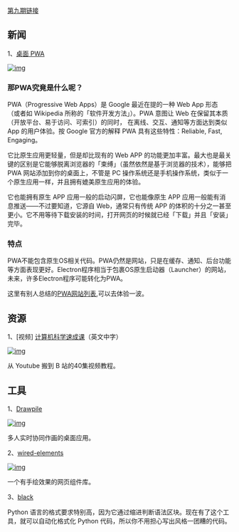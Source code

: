 [第九期链接](https://github.com/ruanyf/weekly/blob/master/docs/issue-9.md)

## 新闻

1、[桌面 PWA](https://developers.google.com/web/updates/2018/05/dpwa)

[![img](https://camo.githubusercontent.com/17bbf9db5f642c8257a4e39c6448c2740cd47c4068f46f752958dcf353867e1f/68747470733a2f2f7777772e77616e67626173652e636f6d2f626c6f67696d672f61737365742f3230313830362f6267323031383036313430342e6a7067)](https://camo.githubusercontent.com/17bbf9db5f642c8257a4e39c6448c2740cd47c4068f46f752958dcf353867e1f/68747470733a2f2f7777772e77616e67626173652e636f6d2f626c6f67696d672f61737365742f3230313830362f6267323031383036313430342e6a7067)

### 那PWA究竟是什么呢？

PWA（Progressive Web Apps）是 Google 最近在提的一种 Web App 形态 （或者如 Wikipedia 所称的「软件开发方法」）。PWA 意图让 Web 在保留其本质（开放平台、易于访问、可索引）的同时， 在离线、交互、通知等方面达到类似 App 的用户体验。按 Google 官方的解释 PWA 具有这些特性：Reliable, Fast, Engaging。

它比原生应用更轻量，但是却比现有的 Web APP 的功能更加丰富。最大也是最关键的区别是它能够脱离浏览器的「束缚」（虽然依然是基于浏览器的技术），能够把 PWA 网站添加到你的桌面上，不管是 PC 操作系统还是手机操作系统，类似于一个原生应用一样，并且拥有媲美原生应用的体验。

它也能拥有原生 APP 应用一般的启动闪屏，它也能像原生 APP 应用一般能有消息推送——不过要知道，它源自 Web，通常只有传统 APP 的体积的十分之一甚至更小。它不用等待下载安装的时间，打开网页的时候就已经「下载」并且「安装」完毕。

### 特点

PWA不能包含原生OS相关代码。PWA仍然是网站，只是在缓存、通知、后台功能等方面表现更好。Electron程序相当于包裹OS原生启动器（Launcher）的网站，未来，许多Electron程序可能转化为PWA。

这里有别人总结的[PWA网站列表](https://github.com/hemanth/awesome-pwa),可以去体验一波。

## 资源

1、[视频] [计算机科学速成课](https://github.com/1c7/crash-course-computer-science-chinese)（英文中字）

[![img](https://camo.githubusercontent.com/d7fdee11ed70fc25799629dcff60c292d7f7b8878b9b6c43895733441dd0b893/68747470733a2f2f7777772e77616e67626173652e636f6d2f626c6f67696d672f61737365742f3230313830362f6267323031383036313431342e6a7067)](https://camo.githubusercontent.com/d7fdee11ed70fc25799629dcff60c292d7f7b8878b9b6c43895733441dd0b893/68747470733a2f2f7777772e77616e67626173652e636f6d2f626c6f67696d672f61737365742f3230313830362f6267323031383036313431342e6a7067)

从 Youtube 搬到 B 站的40集视频教程。

## 工具

1、[Drawpile](https://drawpile.net/about/)

[![img](https://camo.githubusercontent.com/ce60150034fe7488b295aed0bd07e42b7cda09b12503e99fd64c82f254dbaac8/68747470733a2f2f7777772e77616e67626173652e636f6d2f626c6f67696d672f61737365742f3230313830362f6267323031383036313431372e6a7067)](https://camo.githubusercontent.com/ce60150034fe7488b295aed0bd07e42b7cda09b12503e99fd64c82f254dbaac8/68747470733a2f2f7777772e77616e67626173652e636f6d2f626c6f67696d672f61737365742f3230313830362f6267323031383036313431372e6a7067)

多人实时协同作画的桌面应用。

2、[wired-elements](https://github.com/wiredjs/wired-elements)

[![img](https://camo.githubusercontent.com/cfd4dcc0480a8046b3f13e34c27d9fde317a4a2bb1373f868b2b0c0095237665/68747470733a2f2f7777772e77616e67626173652e636f6d2f626c6f67696d672f61737365742f3230313830362f6267323031383036313432372e6a7067)](https://camo.githubusercontent.com/cfd4dcc0480a8046b3f13e34c27d9fde317a4a2bb1373f868b2b0c0095237665/68747470733a2f2f7777772e77616e67626173652e636f6d2f626c6f67696d672f61737365742f3230313830362f6267323031383036313432372e6a7067)

一个有手绘效果的网页组件库。

3、[black](https://github.com/ambv/black)

Python 语言的格式要求特别高，因为它通过缩进判断语法区块。现在有了这个工具，就可以自动化格式化 Python 代码，所以你不用担心写出风格一团糟的代码。
